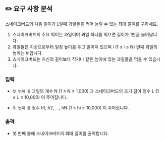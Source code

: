 ## ✏️ 요구 사항 분석

스네이크버드의 처음 길이가 L일때 과일들을 먹어 늘릴 수 있는 최대 길이를 구하세요.

1. 스네이크버드의 주요 먹이는 과일이며 과일 하나를 먹으면 길이가 1만큼 늘어납니다.
2. 과일들은 지상으로부터 일정 높이를 두고 떨어져 있으며 i (1 ≤ i ≤ N) 번째 과일의 높이는 hi입니다.
3. 스네이크버드는 자신의 길이보다 작거나 같은 높이에 있는 과일들을 먹을 수 있습니다.

### 입력

- `첫 번째 줄` 과일의 개수 N (1 ≤ N ≤ 1,000) 과 스네이크버드의 초기 길이 정수 L (1 ≤ L ≤ 10,000) 이 주어집니다.

- `두 번째 줄` 정수 h1, h2, ..., hN (1 ≤ hi ≤ 10,000) 이 주어집니다.

### 출력

- 첫 번째 줄에 스네이크버드의 최대 길이를 출력합니다.
